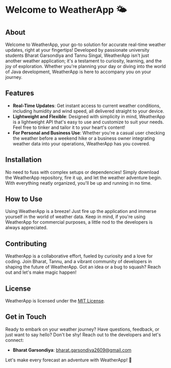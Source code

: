 # Welcome to WeatherApp 🌤️

## About

Welcome to WeatherApp, your go-to solution for accurate real-time weather updates, right at your fingertips! Developed by passionate university students Bharat Garsondiya and Tannu Singal, WeatherApp isn't just another weather application; it's a testament to curiosity, learning, and the joy of exploration. Whether you're planning your day or diving into the world of Java development, WeatherApp is here to accompany you on your journey.

## Features

- **Real-Time Updates**: Get instant access to current weather conditions, including humidity and wind speed, all delivered straight to your device.
- **Lightweight and Flexible**: Designed with simplicity in mind, WeatherApp is a lightweight API that's easy to use and customize to suit your needs. Feel free to tinker and tailor it to your heart's content!
- **For Personal and Business Use**: Whether you're a casual user checking the weather before a weekend hike or a business owner integrating weather data into your operations, WeatherApp has you covered.

## Installation

No need to fuss with complex setups or dependencies! Simply download the WeatherApp repository, fire it up, and let the weather adventure begin. With everything neatly organized, you'll be up and running in no time.

## How to Use

Using WeatherApp is a breeze! Just fire up the application and immerse yourself in the world of weather data. Keep in mind, if you're using WeatherApp for commercial purposes, a little nod to the developers is always appreciated.

## Contributing

WeatherApp is a collaborative effort, fueled by curiosity and a love for coding. Join Bharat, Tannu, and a vibrant community of developers in shaping the future of WeatherApp. Got an idea or a bug to squash? Reach out and let's make magic happen!

## License

WeatherApp is licensed under the [MIT License](LICENSE).

## Get in Touch

Ready to embark on your weather journey? Have questions, feedback, or just want to say hello? Don't be shy! Reach out to the developers and let's connect:

- **Bharat Garsondiya**: bharat.garsondiya2609@gmail.com

Let's make every forecast an adventure with WeatherApp! 🚀
